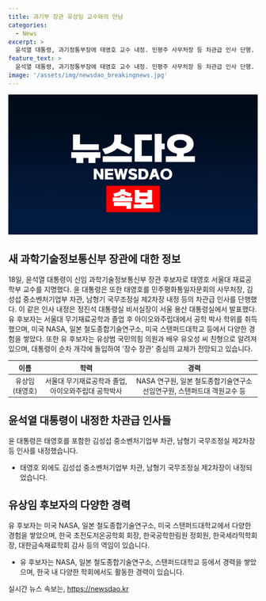 ```yaml
---
title: 과기부 장관 유상임 교수와의 만남
categories:
  - News
excerpt: >
  윤석열 대통령, 과기정통부장에 태영호 교수 내정. 민평주 사무처장 등 차관급 인사 단행. 유상임 화격적 경력, 국내외 학술·산업계에서 관건 역할. 장수장관 개각 예상, 신설 저출생 수석 인사 검증 중.
feature_text: >
  윤석열 대통령, 과기정통부장에 태영호 교수 내정. 민평주 사무처장 등 차관급 인사 단행. 유상임 화격적 경력, 국내외 학술·산업계에서 관건 역할. 장수장관 개각 예상, 신설 저출생 수석 인사 검증 중.
image: '/assets/img/newsdao_breakingnews.jpg'
---
```


<p><img src="/assets/img/newsdao_breakingnews.jpg" alt="koreaapp 속보" /></p>

<h2 data-ke-size="size26">새 과학기술정보통신부 장관에 대한 정보</h2>

<p data-ke-size="size16">18일, 윤석열 대통령이 신임 과학기술정보통신부 장관 후보자로 태영호 서울대 재료공학부 교수를 지명했다. 윤 대통령은 또한 태영호를 민주평화통일자문회의 사무처장, 김성섭 중소벤처기업부 차관, 남형기 국무조정실 제2차장 내정 등의 차관급 인사를 단행했다. 이 같은 인사 내정은 정진석 대통령실 비서실장이 서울 용산 대통령실에서 발표했다. 유 후보자는 서울대 무기재료공학과 졸업 후 아이오와주립대에서 공학 박사 학위를 취득했으며, 미국 NASA, 일본 철도종합기술연구소, 미국 스탠퍼드대학교 등에서 다양한 경험을 쌓았다. 또한 유 후보자는 유상범 국민의힘 의원과 배우 유오성 씨 친형으로 알려져 있으며, 대통령이 순차 개각에 돌입하여 '장수 장관' 중심의 교체가 전망되고 있습니다.</p>

<table>
<thead>
<tr>
<th style="text-align: center;">이름</th>
<th style="text-align: center;">학력</th>
<th style="text-align: center;">경력</th>
</tr>
</thead>
<tbody>
<tr>
<td style="text-align: center;">유상임(태영호)</td>
<td style="text-align: center;">서울대 무기재료공학과 졸업, 아이오와주립대 공학박사</td>
<td style="text-align: center;">NASA 연구원, 일본 철도종합기술연구소 선임연구원, 스탠퍼드대 객원교수 등</td>
</tr>
</tbody>
</table>

<h2 data-ke-size="size26">윤석열 대통령이 내정한 차관급 인사들</h2>

<p data-ke-size="size16">윤 대통령은 태영호를 포함한 김성섭 중소벤처기업부 차관, 남형기 국무조정실 제2차장 등 인사를 내정했습니다.</p>

<ul>
<li>태영호 외에도 김성섭 중소벤처기업부 차관, 남형기 국무조정실 제2차장이 내정되었습니다.</li>
</ul>

<h2 data-ke-size="size26">유상임 후보자의 다양한 경력</h2>

<p data-ke-size="size16">유 후보자는 미국 NASA, 일본 철도종합기술연구소, 미국 스탠퍼드대학교에서 다양한 경험을 쌓았으며, 한국 초전도저온공학회 회장, 한국공학한림원 정회원, 한국세라믹학회장, 대한금속재료학회 감사 등의 역임이 있습니다.</p>

<ul>
<li>유 후보자는 NASA, 일본 철도종합기술연구소, 스탠퍼드대학교 등에서 경력을 쌓았으며, 한국 내 다양한 학회에서도 활동한 경력이 있습니다.</li>
</ul>
실시간 뉴스 속보는, <a href="https://newsdao.kr" rel="dofollow">https://newsdao.kr</a>


